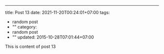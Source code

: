 ---
title: Post 13
date: 2021-11-20T00:24:01+07:00
tags:
  - random post
  - ""
category:
  - random post
  - ""
updated: 2015-10-28T07:01:44+07:00

This is content of post 13